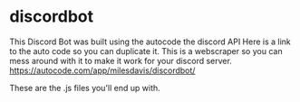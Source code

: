 # discordbot
This Discord Bot was built using the autocode the discord API
Here is a link to the auto code so you can duplicate it. This is a webscraper so you can mess around with it to make it work for your discord server.  https://autocode.com/app/milesdavis/discordbot/

These are the .js files you'll end up with. 
